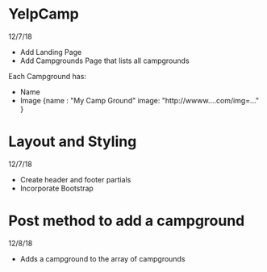 # YelpCamp

12/7/18
* Add Landing Page
* Add Campgrounds Page that lists all campgrounds

Each Campground has:
 * Name
 * Image
 {name : "My Camp Ground" image: "http://wwww....com/img=..." }

 # Layout and Styling
 12/7/18
  * Create header and footer partials
  * Incorporate Bootstrap

# Post method to add a campground
12/8/18
 * Adds a campground to the array of campgrounds